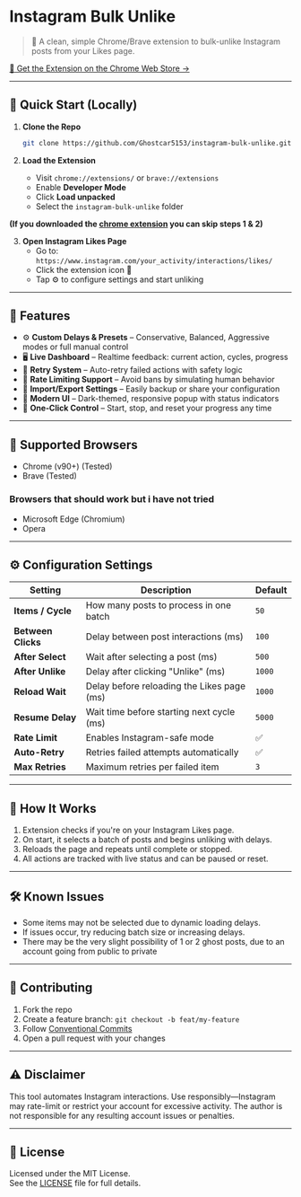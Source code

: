 # Instagram Bulk Unlike

> 🔧 A clean, simple Chrome/Brave extension to bulk-unlike Instagram posts from your Likes page.

[🧩 Get the Extension on the Chrome Web Store →](https://chromewebstore.google.com/detail/instagram-bulk-unlike/cebcpbhkblcbdbblgpaelhfoldffenlj)

---

## 🚀 Quick Start (Locally)

1. **Clone the Repo**
   ```bash
   git clone https://github.com/Ghostcar5153/instagram-bulk-unlike.git
   ```

2. **Load the Extension**
   - Visit `chrome://extensions/` or `brave://extensions`
   - Enable **Developer Mode**
   - Click **Load unpacked**
   - Select the `instagram-bulk-unlike` folder

**(If you downloaded the [chrome extension](https://chromewebstore.google.com/detail/instagram-bulk-unlike/cebcpbhkblcbdbblgpaelhfoldffenlj) you can skip steps 1 & 2)**

3. **Open Instagram Likes Page**
   - Go to: `https://www.instagram.com/your_activity/interactions/likes/`
   - Click the extension icon 🧩
   - Tap ⚙️ to configure settings and start unliking

---

## 🎯 Features

- ⚙️ **Custom Delays & Presets** – Conservative, Balanced, Aggressive modes or full manual control
- 🖥️ **Live Dashboard** – Realtime feedback: current action, cycles, progress
- 🔄 **Retry System** – Auto-retry failed actions with safety logic
- 🧠 **Rate Limiting Support** – Avoid bans by simulating human behavior
- 💾 **Import/Export Settings** – Easily backup or share your configuration
- 🧼 **Modern UI** – Dark-themed, responsive popup with status indicators
- 🔘 **One‑Click Control** – Start, stop, and reset your progress any time

---

## 💽 Supported Browsers

- Chrome (v90+) (Tested)
- Brave (Tested)
### Browsers that should work but i have not tried
- Microsoft Edge (Chromium)
- Opera

---

## ⚙️ Configuration Settings

| Setting            | Description                                | Default |
|--------------------|--------------------------------------------|---------|
| **Items / Cycle**  | How many posts to process in one batch     | `50`    |
| **Between Clicks** | Delay between post interactions (ms)       | `100`   |
| **After Select**   | Wait after selecting a post (ms)           | `500`   |
| **After Unlike**   | Delay after clicking "Unlike" (ms)         | `1000`  |
| **Reload Wait**    | Delay before reloading the Likes page (ms) | `1000`  |
| **Resume Delay**   | Wait time before starting next cycle (ms)  | `5000`  |
| **Rate Limit**     | Enables Instagram-safe mode                | ✅       |
| **Auto-Retry**     | Retries failed attempts automatically      | ✅       |
| **Max Retries**    | Maximum retries per failed item            | `3`     |

---

## 🔄 How It Works

1. Extension checks if you're on your Instagram Likes page.
2. On start, it selects a batch of posts and begins unliking with delays.
3. Reloads the page and repeats until complete or stopped.
4. All actions are tracked with live status and can be paused or reset.

---

## 🛠️ Known Issues

- Some items may not be selected due to dynamic loading delays.
- If issues occur, try reducing batch size or increasing delays.
- There may be the very slight possibility of 1 or 2 ghost posts, due to an account going from public to private

---

## 🙌 Contributing

1. Fork the repo
2. Create a feature branch: `git checkout -b feat/my-feature`
3. Follow [Conventional Commits](https://www.conventionalcommits.org/)
4. Open a pull request with your changes

---

## ⚠️ Disclaimer

This tool automates Instagram interactions. Use responsibly—Instagram may rate-limit or restrict your account for excessive activity. The author is not responsible for any resulting account issues or penalties.

---

## 📄 License

Licensed under the MIT License.  
See the [LICENSE](./LICENSE) file for full details.
